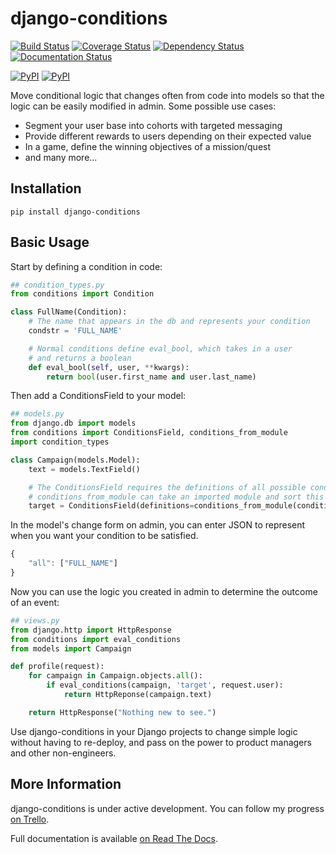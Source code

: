 # django-conditions

[![Build Status](https://travis-ci.org/RevolutionTech/django-conditions.svg?branch=master)](https://travis-ci.org/RevolutionTech/django-conditions)
[![Coverage Status](https://coveralls.io/repos/RevolutionTech/django-conditions/badge.svg?branch=master&service=github)](https://coveralls.io/github/RevolutionTech/django-conditions?branch=master)
[![Dependency Status](https://www.versioneye.com/user/projects/5609e6b75a262f001a000345/badge.svg?style=flat)](https://www.versioneye.com/user/projects/5609e6b75a262f001a000345)
[![Documentation Status](https://readthedocs.org/projects/django-conditions/badge/?version=latest)](http://django-conditions.readthedocs.org/en/latest/)

[![PyPI](https://img.shields.io/pypi/dm/django-conditions.svg)](https://pypi.python.org/pypi/django-conditions/)
[![PyPI](https://img.shields.io/pypi/v/django-conditions.svg)](https://pypi.python.org/pypi/django-conditions/)

Move conditional logic that changes often from code into models so that the logic can be easily modified in admin. Some possible use cases:
- Segment your user base into cohorts with targeted messaging
- Provide different rewards to users depending on their expected value
- In a game, define the winning objectives of a mission/quest
- and many more...

## Installation

    pip install django-conditions

## Basic Usage

Start by defining a condition in code:

```python
## condition_types.py
from conditions import Condition

class FullName(Condition):
    # The name that appears in the db and represents your condition
    condstr = 'FULL_NAME'

    # Normal conditions define eval_bool, which takes in a user
    # and returns a boolean
    def eval_bool(self, user, **kwargs):
        return bool(user.first_name and user.last_name)
```

Then add a ConditionsField to your model:

```python
## models.py
from django.db import models
from conditions import ConditionsField, conditions_from_module
import condition_types

class Campaign(models.Model):
    text = models.TextField()

    # The ConditionsField requires the definitions of all possible conditions
    # conditions_from_module can take an imported module and sort this out for you
    target = ConditionsField(definitions=conditions_from_module(condition_types))
```

In the model's change form on admin, you can enter JSON to represent when you want your condition to be satisfied.

```javascript
{
    "all": ["FULL_NAME"]
}
```

Now you can use the logic you created in admin to determine the outcome of an event:

```python
## views.py
from django.http import HttpResponse
from conditions import eval_conditions
from models import Campaign

def profile(request):
    for campaign in Campaign.objects.all():
        if eval_conditions(campaign, 'target', request.user):
            return HttpReponse(campaign.text)

    return HttpResponse("Nothing new to see.")
```

Use django-conditions in your Django projects to change simple logic without having to re-deploy, and pass on the power to product managers and other non-engineers.

## More Information

django-conditions is under active development. You can follow my progress [on Trello](https://trello.com/b/XQnzHWYZ).

Full documentation is available [on Read The Docs](http://django-conditions.readthedocs.org/).
